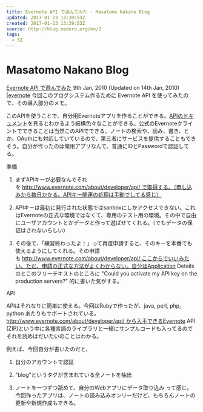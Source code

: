 ```yaml
---
title: Evernote API で遊んでみた - Masatomo Nakano Blog
updated: 2017-01-23 13:39:53Z
created: 2017-01-23 13:39:53Z
source: http://blog.madoro.org/mn/2
tags:
  - SI
---
```


# Masatomo Nakano Blog

[Evernote API で遊んでみた](http://blog.madoro.org/mn/2)
9th Jan, 2010
(Updated on 14th Jan, 2010)
|[evernote](http://blog.madoro.org/mn/tag/evernote)
今回このブログシステム作るために Evernote API を使ってみたので、その導入部分のメモ。

このAPIを使うことで、自分用Evernoteアプリを作ることができる。[APIのドキュメント](http://www.evernote.com/about/developer/api/evernote-api.htm)を見るとわかるよう結構色々なことができる。公式のEvernoteクライントでできることは当然このAPIでできる。ノートの検索や、読み、書き、とか。OAuthにも対応していているので、第三者にサービスを提供することもできそう。自分が作ったのは俺用アプリなんで、普通にIDとPasswordで認証してる。

準備

1. まずAPIキーが必要なんでそれを http://www.evernote.com/about/developer/api/ で取得する。（申し込みから数日かかる。APIキー関連の処理は手動でしてる感じ）

2. APIキーは最初に発行された状態ではsanboxにしかアクセスできない。これはEvernoteの正式な環境ではなくて、専用のテスト用の環境。その中で自由にユーザアカウントとかデータと作って遊ばせてくれる。（でもデータの保証はされないらしい）

3. その後で、「練習終わったよ！」って再度申請すると、そのキーを本番でも使えるようにしてくれる。その申請も http://www.evernote.com/about/developer/api/ ここからでいいみたい。ただ、申請の正式な方法がよくわからない。自分はApplication Detailsのとこのフリーテキストのところに "Could you activate my API key on the production servers?" 的に書いた気がする。

API

APIはそれなりに簡単に使える。今回はRubyで作ったが、java, perl, php, python あたりもサポートされている。http://www.evernote.com/about/developer/api/ から入手できるEvernote API (ZIP)という中に各種言語のライブラリと一緒にサンプルコードも入ってるのでそれを読めばだいたいのことはわかる。

例えば、今回自分が書いたのだと、

1. 自分のアカウントで認証

2. "blog"というタグが含まれている全ノートを抽出

3. ノートを一つずつ舐めて、自分のWebアプリにデータ取り込み
って感じ。
今回作ったアプリは、ノートの読み込みオンリーだけど、もちろんノートの更新や新規作成もできる。